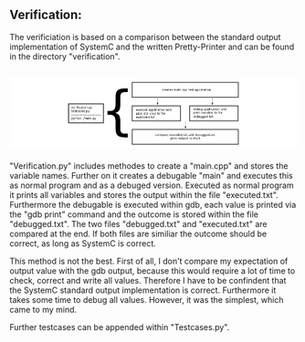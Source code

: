 ## Verification:

The verificiation is based on a comparison between the standard output implementation of SystemC and the written Pretty-Printer and can be found in the directory "verification".

## ![SystemC 2.3 Pretty-Printer](./img/verification.png)

"Verification.py" includes methodes to create a "main.cpp" and stores the variable names. Further on it creates a debugable "main" and executes this as normal program and as a debuged version. Executed as normal program it prints all variables and stores the output within the file "executed.txt". Furthermore the debugable is executed within gdb, each value is printed via the "gdb print" command and the outcome is stored within the file "debugged.txt". The two files "debugged.txt" and "executed.txt" are compared at the end. If both files are similiar the outcome should be correct, as long as SystemC is correct.

This method is not the best. First of all, I don't compare my expectation of output value with the gdb output, because this would require a lot of time to check, correct and write all values. Therefore I have to be confindent that the SystemC standard output implementation is correct. Furthermore it takes some time to debug all values. However, it was the simplest, which came to my mind.

Further testcases can be appended within "Testcases.py".

